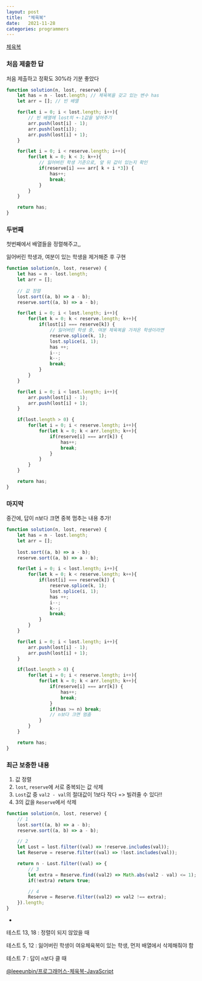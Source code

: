 ```yaml
---
layout: post
title:  "체육복"
date:   2021-11-28
categories: programmers
---
```

[체육복](https://programmers.co.kr/learn/courses/30/lessons/42862?language=javascript)

### 처음 제출한 답

처음 제출하고 정확도 30%라 기분 좋았다

```js
function solution(n, lost, reserve) {
    let has = n - lost.length; // 체육복을 갖고 있는 변수 has
    let arr = []; // 빈 배열

    for(let i = 0; i < lost.length; i++){
        // 빈 배열에 lost의 +-1값을 넣어주기
        arr.push(lost[i] - 1);
        arr.push(lost[i]);
        arr.push(lost[i] + 1);
    }

    for(let i = 0; i < reserve.length; i++){
        for(let k = 0; k < 3; k++){
            // 잃어버린 학생 기준으로, 앞 뒤 값이 있는지 확인
            if(reserve[i] === arr[ k + i *3]) {
                has++;
                break;
            }
        }
    }

    return has;
}
```

### 두번째

첫번째에서 배열들을 정렬해주고,,

잃어버린 학생과, 여분이 있는 학생을 제거해준 후 구현


```js
function solution(n, lost, reserve) {
    let has = n - lost.length;
    let arr = [];
    
    // 값 정렬
    lost.sort((a, b) => a - b);
    reserve.sort((a, b) => a - b);

    for(let i = 0; i < lost.length; i++){
        for(let k = 0; k < reserve.length; k++){
            if(lost[i] === reserve[k]) {
                // 잃어버린 학생 중, 여분 체육복을 가져온 학생이라면
                reserve.splice(k, 1);
                lost.splice(i, 1);
                has ++;
                i--;
                k--;
                break;
            }
        }
    }

    for(let i = 0; i < lost.length; i++){
        arr.push(lost[i] - 1);
        arr.push(lost[i] + 1);
    }

    if(lost.length > 0) {
        for(let i = 0; i < reserve.length; i++){
            for(let k = 0; k < arr.length; k++){
                if(reserve[i] === arr[k]) {
                    has++;
                    break;
                }
            }
        }
    }

    return has;
}
```

### 마지막

중간에, 답이 n보다 크면 중복 멈추는 내용 추가!

```js
function solution(n, lost, reserve) {
    let has = n - lost.length;
    let arr = [];
    
    lost.sort((a, b) => a - b);
    reserve.sort((a, b) => a - b);

    for(let i = 0; i < lost.length; i++){
        for(let k = 0; k < reserve.length; k++){
            if(lost[i] === reserve[k]) {
                reserve.splice(k, 1);
                lost.splice(i, 1);
                has ++;
                i--;
                k--;
                break;
            }
        }
    }

    for(let i = 0; i < lost.length; i++){
        arr.push(lost[i] - 1);
        arr.push(lost[i] + 1);
    }

    if(lost.length > 0) {
        for(let i = 0; i < reserve.length; i++){
            for(let k = 0; k < arr.length; k++){
                if(reserve[i] === arr[k]) {
                    has++;
                    break;
                }
                if(has >= n) break;
                // n보다 크면 멈춤
            }
        }
    }

    return has;
}
```

### 최근 보충한 내용

1. 값 정렬
2. `lost`, `reserve`에 서로 중복되는 값 삭제
3. `Lost`값 중 `val2 - val`의 절대값이 1보다 작다 => 빌려줄 수 있다!!
4. 3의 값을 `Reserve`에서 삭제

```js
function solution(n, lost, reserve) {
    // 1
    lost.sort((a, b) => a - b);
    reserve.sort((a, b) => a - b);

    // 2
    let Lost = lost.filter((val) => !reserve.includes(val));
    let Reserve = reserve.filter((val) => !lost.includes(val));

    return n - Lost.filter((val) => {
        // 3
        let extra = Reserve.find((val2) => Math.abs(val2 - val) <= 1);
        if(!extra) return true;

        // 4
        Reserve = Reserve.filter((val2) => val2 !== extra);
    }).length;
}
```

*

테스트 13, 18 : 정렬이 되지 않았을 때

테스트 5, 12 : 잃어버린 학생이 여유체육복이 있는 학생, 먼저 배열에서 삭제해줘야 함

테스트 7 : 답이 `n`보다 클 때

[@leeeunbin/프로그래머스-체육복-JavaScript](https://velog.io/@leeeunbin/%ED%94%84%EB%A1%9C%EA%B7%B8%EB%9E%98%EB%A8%B8%EC%8A%A4-%EC%B2%B4%EC%9C%A1%EB%B3%B5-JavaScript)
